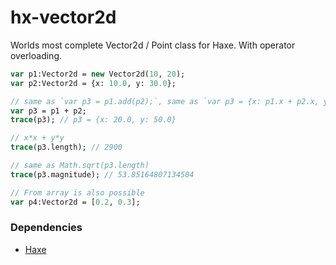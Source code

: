 # hx-vector2d

Worlds most complete Vector2d / Point class for Haxe. With operator overloading.

```haxe
var p1:Vector2d = new Vector2d(10, 20);
var p2:Vector2d = {x: 10.0, y: 30.0};

// same as `var p3 = p1.add(p2);`, same as `var p3 = {x: p1.x + p2.x, y:p1.y + p2.y}`
var p3 = p1 + p2; 
trace(p3); // p3 = {x: 20.0, y: 50.0}

// x*x + y*y
trace(p3.length); // 2900

// same as Math.sqrt(p3.length)
trace(p3.magnitude); // 53.85164807134504

// From array is also possible
var p4:Vector2d = [0.2, 0.3]; 
```

### Dependencies

 * [Haxe](https://haxe.org/)
